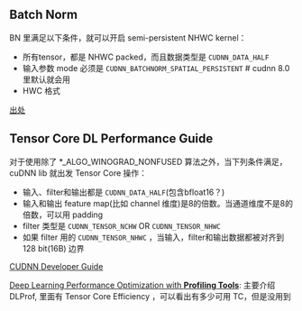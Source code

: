 ## Batch Norm
BN 里满足以下条件，就可以开启 semi-persistent NHWC kernel：

* 所有tensor，都是 NHWC packed，而且数据类型是 `CUDNN_DATA_HALF`
* 输入参数 mode 必须是 `CUDNN_BATCHNORM_SPATIAL_PERSISTENT` # cudnn 8.0 里默认就会用
* HWC 格式

[出处](https://docs.nvidia.com/deeplearning/cudnn/api/index.html#cudnnBatchNormalizationForwardTrainingEx)

## Tensor Core DL Performance Guide

对于使用除了 *\_ALGO_WINOGRAD_NONFUSED 算法之外，当下列条件满足，cuDNN lib 就出发 Tensor Core 操作：

* 输入、filter和输出都是 `CUDNN_DATA_HALF`(包含bfloat16？)
* 输入和输出 feature map(比如 channel 维度)是8的倍数。当通道维度不是8的倍数，可以用 padding
* filter 类型是 `CUDNN_TENSOR_NCHW` OR `CUDNN_TENSOR_NHWC`
* 如果 filter 用的 `CUDNN_TENSOR_NHWC` ，当输入，filter和输出数据都被对齐到 128 bit(16B) 边界

[CUDNN Developer Guide](https://docs.nvidia.com/deeplearning/cudnn/developer-guide/index.html#tensor-ops-conv-functions-data-filter-formats)

[Deep Learning Performance Optimization with **Profiling Tools**](https://www.nvidia.com/en-us/on-demand/session/gtcspring21-s31228/): 主要介绍 DLProf, 里面有 Tensor Core Efficiency ，可以看出有多少可用 TC，但是没用到
